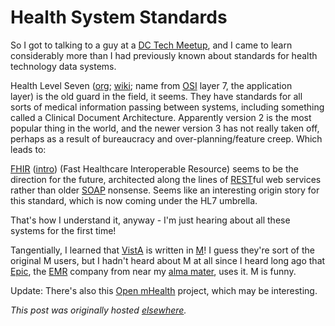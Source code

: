 # Health System Standards


So I got to talking to a guy at a <a href="http://www.meetup.com/DC-Tech-Meetup/">DC Tech Meetup</a>, and I came to learn considerably more than I had previously known about standards for health technology data systems.

Health Level Seven (<a href="http://www.hl7.org/">org</a>; <a href="http://en.wikipedia.org/wiki/Health_Level_7">wiki</a>; name from <a href="http://en.wikipedia.org/wiki/OSI_model">OSI</a> layer 7, the application layer) is the old guard in the field, it seems. They have standards for all sorts of medical information passing between systems, including something called a Clinical Document Architecture. Apparently version 2 is the most popular thing in the world, and the newer version 3 has not really taken off, perhaps as a result of bureaucracy and over-planning/feature creep. Which leads to:

<a href="http://hl7.org/implement/standards/fhir/">FHIR</a> (<a href="http://www.hl7standards.com/blog/2013/03/26/hl7-fhir/">intro</a>) (Fast Healthcare Interoperable Resource) seems to be the direction for the future, architected along the lines of <a href="http://en.wikipedia.org/wiki/Representational_state_transfer">REST</a>ful web services rather than older <a href="http://en.wikipedia.org/wiki/SOAP">SOAP</a> nonsense. Seems like an interesting origin story for this standard, which is now coming under the HL7 umbrella.

That's how I understand it, anyway - I'm just hearing about all these systems for the first time!

Tangentially, I learned that <a href="http://en.wikipedia.org/wiki/VistA">VistA</a> is written in <a href="http://en.wikipedia.org/wiki/MUMPS">M</a>! I guess they're sort of the original M users, but I hadn't heard about M at all since I heard long ago that <a href="http://www.epic.com/">Epic</a>, the <a href="http://en.wikipedia.org/wiki/Electronic_health_record">EMR</a> company from near my <a href="http://www.wisc.edu/">alma mater</a>, uses it. M is funny.

Update: There's also this <a href="http://openmhealth.org/">Open mHealth</a> project, which may be interesting.



*This post was originally hosted [elsewhere](https://planspacedotorg.wordpress.com/2013/08/25/health-system-standards/).*
